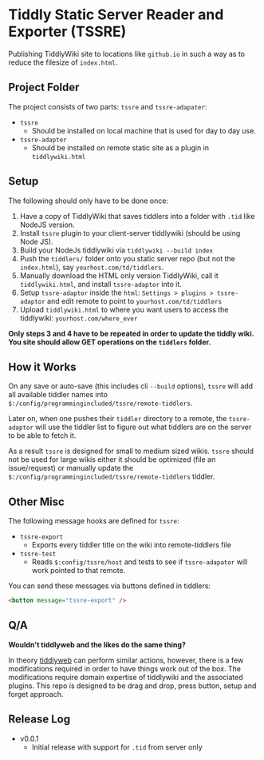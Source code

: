 # Tiddly Static Server Reader and Exporter (TSSRE)
Publishing TiddlyWiki site to locations like `github.io` in such a way as to reduce the filesize of `index.html`.

## Project Folder
The project consists of two parts: `tssre` and `tssre-adapater`:
- `tssre`
  - Should be installed on local machine that is used for day to day use.
- `tssre-adapter`
  - Should be installed on remote static site as a plugin in `tiddlywiki.html`

## Setup
The following should only have to be done once:

1. Have a copy of TiddlyWiki that saves tiddlers into a folder with `.tid` like NodeJS version.
2. Install `tssre` plugin to your client-server tiddlywiki (should be using Node JS).
3. Build your NodeJs tiddlywiki via `tiddlywiki --build index`
4. Push the `tiddlers/` folder onto you static server repo (but not the `index.html`), say `yourhost.com/td/tiddlers`.
5. Manually download the HTML only version TiddlyWiki, call it `tiddlywiki.html`, and install `tssre-adaptor` into it.
6. Setup `tssre-adaptor` inside the `html`: `Settings > plugins > tssre-adaptor` and edit remote to point to `yourhost.com/td/tiddlers`
7. Upload `tiddlywiki.html` to where you want users to access the tiddlywiki: `yourhost.com/where_ever`

**Only steps 3 and 4 have to be repeated in order to update the tiddly wiki. You site should allow GET operations on the `tiddlers` folder.**

## How it Works
On any save or auto-save (this includes cli `--build` options), `tssre` will add all available tiddler
names into `$:/config/programmingincluded/tssre/remote-tiddlers`.

Later on, when one pushes their `tiddler` directory to a remote, the `tssre-adaptor` will use the tiddler
list to figure out what tiddlers are on the server to be able to fetch it.

As a result `tssre` is designed for small to medium sized wikis.
`tssre` should not be used for large wikis either it should be optimized (file an issue/request) or manually
update the `$:/config/programmingincluded/tssre/remote-tiddlers` tiddler.

## Other Misc
The following message hooks are defined for `tssre`:
- `tssre-export`
  - Exports every tiddler title on the wiki into remote-tiddlers file
- `tssre-test`
  - Reads `$:config/tssre/host` and tests to see if `tssre-adapator` will work pointed to that remote.

You can send these messages via buttons defined in tiddlers:
```html
<button message="tssre-export" />
```

## Q/A
**Wouldn't tiddlyweb and the likes do the same thing?**

In theory [tiddlyweb](https://github.com/Jermolene/TiddlyWiki5/tree/master/plugins/tiddlywiki/tiddlyweb) can perform similar
actions, however, there is a few modifications required in order to have things work out of the box.
The modifications require domain expertise of tiddlywiki and the associated plugins.
This repo is designed to be drag and drop, press button, setup and forget approach.

## Release Log
- v0.0.1
  - Initial release with support for `.tid` from server only